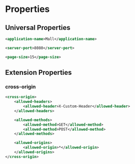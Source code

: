 # Properties

## Universal Properties
```xml
<application-name>Mall</application-name>

<server-port>8080</server-port>

<page-size>15</page-size>
```

## Extension Properties
### cross-origin
```xml
<cross-origin>
    <allowed-headers>
        <allowed-header>X-Custom-Header</allowed-header>
    </allowed-headers>

    <allowed-methods>
        <allowed-method>GET</allowed-method>
        <allowed-method>POST</allowed-method>
    </allowed-methods>

    <allowed-origins>
        <allowed-origin>*</allowed-origin>
    </allowed-origins>
</cross-origin>
```